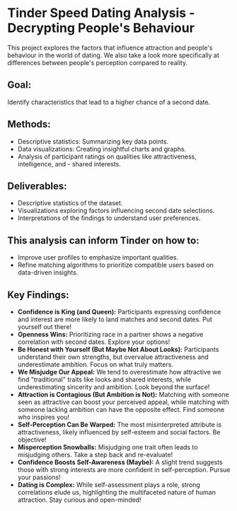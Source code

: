 # Tinder Speed Dating Analysis - Decrypting People's Behaviour

This project explores the factors that influence attraction and people's
behaviour in the world of dating. We also take a look more specifically at
differences between people's perception compared to reality.

## Goal:
Identify characteristics that lead to a higher chance of a second date.

## Methods:
- Descriptive statistics: Summarizing key data points.
- Data visualizations: Creating insightful charts and graphs.
- Analysis of participant ratings on qualities like attractiveness, intelligence, and - shared interests.

## Deliverables:
- Descriptive statistics of the dataset.
- Visualizations exploring factors influencing second date selections.
- Interpretations of the findings to understand user preferences.

## This analysis can inform Tinder on how to:
- Improve user profiles to emphasize important qualities.
- Refine matching algorithms to prioritize compatible users based on data-driven insights.

## Key Findings:

- **Confidence is King (and Queen):** Participants expressing confidence and interest are more likely to land matches and second dates. Put yourself out there!
- **Openness Wins:** Prioritizing race in a partner shows a negative correlation with second dates. Explore your options!
- **Be Honest with Yourself (But Maybe Not About Looks):** Participants understand their own strengths, but overvalue attractiveness and underestimate ambition. Focus on what truly matters.
- **We Misjudge Our Appeal:** We tend to overestimate how attractive we find "traditional" traits like looks and shared interests, while underestimating sincerity and ambition. Look beyond the surface!
- **Attraction is Contagious (But Ambition is Not):** Matching with someone seen as attractive can boost your perceived appeal, while matching with someone lacking ambition can have the opposite effect. Find someone who inspires you!
- **Self-Perception Can Be Warped:** The most misinterpreted attribute is attractiveness, likely influenced by self-esteem and social factors. Be objective!
- **Misperception Snowballs:** Misjudging one trait often leads to misjudging others. Take a step back and re-evaluate!
- **Confidence Boosts Self-Awareness (Maybe):** A slight trend suggests those with strong interests are more confident in self-perception. Pursue your passions!
- **Dating is Complex:** While self-assessment plays a role, strong correlations elude us, highlighting the multifaceted nature of human attraction. Stay curious and open-minded!